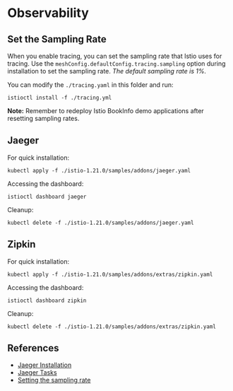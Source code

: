 # Observability

## Set the Sampling Rate

When you enable tracing, you can set the sampling rate that Istio uses for tracing. 
Use the `meshConfig.defaultConfig.tracing.sampling` option during installation to set the sampling rate. 
*The default sampling rate is 1%.*

You can modify the `./tracing.yaml` in this folder and run:

```text
istioctl install -f ./tracing.yml
```

**Note:** Remember to redeploy Istio BookInfo demo applications after resetting sampling rates.

## Jaeger

For quick installation:

```text
kubectl apply -f ./istio-1.21.0/samples/addons/jaeger.yaml
```

Accessing the dashboard:

```text
istioctl dashboard jaeger
```

Cleanup:

```text
kubectl delete -f ./istio-1.21.0/samples/addons/jaeger.yaml
```

## Zipkin

For quick installation:

```text
kubectl apply -f ./istio-1.21.0/samples/addons/extras/zipkin.yaml
```

Accessing the dashboard:

```text
istioctl dashboard zipkin
```

Cleanup:

```text
kubectl delete -f ./istio-1.21.0/samples/addons/extras/zipkin.yaml
```

## References

- [Jaeger Installation](https://istio.io/latest/docs/ops/integrations/jaeger/#installation)
- [Jaeger Tasks](https://istio.io/latest/docs/tasks/observability/distributed-tracing/jaeger/)
- [Setting the sampling rate](https://istio.io/latest/docs/tasks/observability/distributed-tracing/mesh-and-proxy-config/#customizing-trace-sampling)